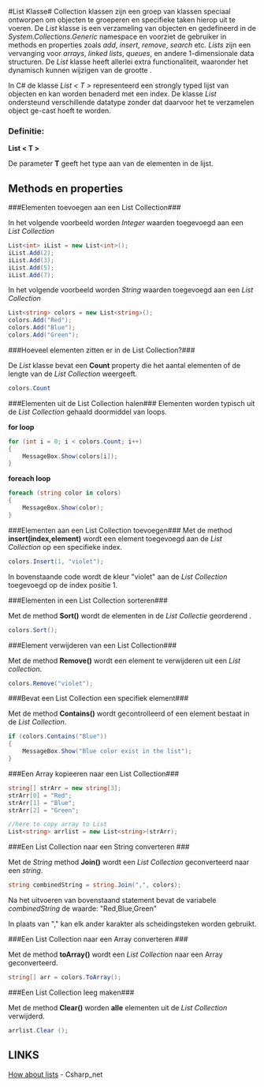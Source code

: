 

#List <T> Klasse#
Collection klassen zijn een groep van klassen speciaal ontworpen om objecten te groeperen en specifieke taken hierop uit te voeren. De *List* klasse is een verzameling van objecten en gedefineerd in de *System.Collections.Generic* namespace en voorziet de gebruiker in methods en properties zoals *add*, *insert*, *remove*, *search* etc. *Lists* zijn een vervanging voor *arrays*, *linked lists*, *queues*, en andere 1-dimensionale data structuren. De *List* klasse heeft allerlei extra functionaliteit, waaronder het dynamisch  kunnen wijzigen van de grootte .

In C# de klasse *List < T >* representeerd een strongly typed lijst van objecten en kan worden benaderd met een index. De klasse *List <T>* ondersteund verschillende datatype zonder dat daarvoor het te verzamelen object ge-cast hoeft te worden. 

### Definitie:

**List < T >**

De parameter **T** geeft het type aan van de elementen in de lijst.

## Methods en properties

###Elementen toevoegen aan een List Collection###

In het volgende voorbeeld worden *Integer* waarden toegevoegd aan een *List Collection*

```c#
List<int> iList = new List<int>();
iList.Add(2);
iList.Add(3);
iList.Add(5);
iList.Add(7);
```

In het volgende voorbeeld worden *String* waarden toegevoegd aan een *List Collection*

```c#
List<string> colors = new List<string>();
colors.Add("Red");
colors.Add("Blue");
colors.Add("Green");
```

###Hoeveel elementen zitten er in de List Collection?###

De *List* klasse bevat een **Count** property die het aantal elementen of de lengte van de *List Collection* weergeeft.

```c#
colors.Count
```
###Elementen uit de List Collection halen###
Elementen worden typisch uit de *List* *Collection* gehaald doormiddel van loops.

**for loop**

```c#
for (int i = 0; i < colors.Count; i++)
{
    MessageBox.Show(colors[i]);
}
```

**foreach loop**

```c#
foreach (string color in colors)
{
    MessageBox.Show(color);
}
```

###Elementen aan een List Collection toevoegen###
Met de method **insert(index,element)** wordt een element toegevoegd aan de *List Collection* op een specifieke index.

```c#
colors.Insert(1, "violet");
```
In bovenstaande code wordt de kleur "violet" aan de *List Collection* toegevoegd op de index positie 1.

###Elementen in een List Collection sorteren###

Met de method **Sort()** wordt de elementen in de *List Collectie* georderend .

```c#
colors.Sort();
```

###Element verwijderen van een List Collection###

Met de method **Remove()** wordt een element te verwijderen uit een *List collection*.

```c#
colors.Remove("violet");
```

###Bevat een List Collection een specifiek element###

Met de method **Contains()** wordt gecontrolleerd of een element bestaat in de *List Collection*.

```c#
if (colors.Contains("Blue"))
{
    MessageBox.Show("Blue color exist in the list");
}
```

###Een Array kopieeren naar een List Collection###

```c#
string[] strArr = new string[3];
strArr[0] = "Red";
strArr[1] = "Blue";
strArr[2] = "Green";

//here to copy array to List
List<string> arrlist = new List<string>(strArr);
```
###Een List Collection naar een String converteren ###

Met de *String* method **Join()** wordt een *List Collection* geconverteerd naar een *string*.

```c#
string combinedString = string.Join(",", colors);
```
Na het uitvoeren van bovenstaand statement bevat de variabele *combinedString* de waarde: "Red,Blue,Green"

In plaats van "," kan elk ander karakter als scheidingsteken worden gebruikt.

###Een List Collection naar een Array converteren ###

Met de method **toArray()** wordt een *List Collection* naar een Array geconverteerd.

```c#
string[] arr = colors.ToArray();
```
###Een List Collection leeg maken###

Met de method **Clear()** worden **alle** elementen uit de *List Collection* verwijderd.

```c#
arrlist.Clear ();
```
## LINKS

[How about lists](http://csharp.net-informations.com/collection/list.htm) - Csharp_net